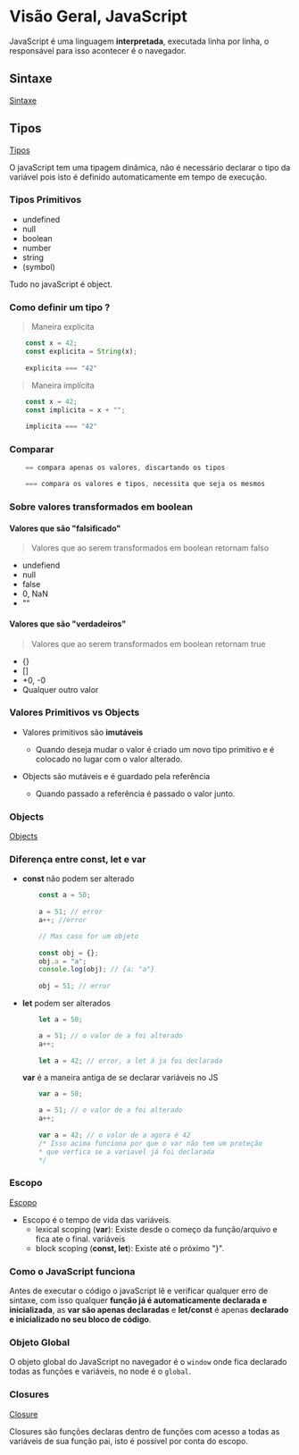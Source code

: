 # Visão Geral, JavaScript

JavaScript é uma linguagem **interpretada**, executada linha por linha, o responsável para isso acontecer é o navegador.  

## Sintaxe 

[Sintaxe](https://github.com/Luuck4s/CS50-Mobile-Development-RN/Aulas/Aula_1/0-sintaxe.js)

## Tipos
	
[Tipos](https://github.com/Luuck4s/CS50-Mobile-Development-RN/Aulas/Aula_1/1-tipos.js)

O javaScript tem uma tipagem dinâmica, não é necessário declarar o tipo da variável pois isto é definido automaticamente em tempo de execução. 

### Tipos Primitivos 

- undefined
- null
- boolean
- number
- string
- (symbol)

Tudo no javaScript é object. 

### Como definir um tipo ? 

> Maneira explicita

```javascript
	const x = 42;
	const explicita = String(x);
	
	explicita === "42"
```
> Maneira implícita

```javascript
	const x = 42;
	const implicita = x + "";
	
	implicita === "42"
```

### Comparar 

```javascript
	== compara apenas os valores, discartando os tipos  
```

```javascript
	=== compara os valores e tipos, necessita que seja os mesmos 
```

### Sobre valores transformados em boolean 

#### Valores que são "falsificado" 

> Valores que ao serem transformados em boolean retornam falso 

- undefiend
- null
- false
- 0, NaN
- ""
#### Valores que são "verdadeiros" 

> Valores que ao serem transformados em boolean retornam true 

- {}
- []
- +0, -0 
- Qualquer outro valor


### Valores Primitivos vs Objects 

- Valores primitivos são **imutáveis**
	- Quando deseja mudar o valor é criado um novo tipo primitivo e é colocado no lugar com o valor alterado. 

- Objects são mutáveis e é guardado pela referência
	- Quando passado a referência é passado o valor junto.

### Objects

[Objects](https://github.com/Luuck4s/CS50-Mobile-Development-RN/Aulas/Aula_1/2-objects.js)


### Diferença entre const, let e var

- **const**  não podem ser alterado
	```javascript 
		const a = 50;
		
		a = 51; // error
		a++; //error
	
		// Mas caso for um objeto 
		
		const obj = {};
		obj.a = "a";
		console.log(obj); // {a: "a"}
		
		obj = 51; // error
	```
- **let**  podem ser alterados
	```javascript 
		let a = 50;

		a = 51; // o valor de a foi alterado 
		a++;
		
		let a = 42; // error, a let á ja foi declarada   
	```
	 **var**  é a maneira antiga de se declarar variáveis no JS
	```javascript 
		var a = 50;

		a = 51; // o valor de a foi alterado 
		a++;
		
		var a = 42; // o valor de a agora é 42
		/* Isso acima funciona por que o var não tem um proteção 
		* que verfica se a variavel já foi declarada 
		*/
	```

### Escopo 

[Escopo](https://github.com/Luuck4s/CS50-Mobile-Development-RN/Aulas/Aula_1/4-escopo.js)

- Escopo é o tempo de vida das variáveis. 
	- lexical scoping (**var**): Existe desde o começo da função/arquivo e fica ate o final.
	variáveis
	- block scoping (**const, let**): Existe até o próximo "}".

### Como o JavaScript funciona 

Antes de executar o código o javaScript lê e verificar qualquer erro de sintaxe, com isso qualquer **função já é automaticamente declarada e inicializada**, as **var são apenas declaradas** e **let/const** é  apenas **declarado e inicializado no seu bloco de código**.  

### Objeto Global

O objeto global do JavaScript no navegador é o `window` onde fica declarado todas as funções e variáveis, no node é o `global`.

### Closures

[Closure](https://github.com/Luuck4s/CS50-Mobile-Development-RN/Aulas/Aula_1/5-closure.js)

Closures são funções declaras dentro de funções com acesso a todas as variáveis de sua função pai, isto é possível por conta do  escopo. 
